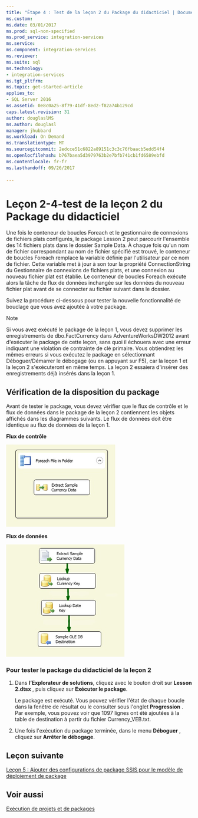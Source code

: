 ```yaml
---
title: "Étape 4 : Test de la leçon 2 du Package du didacticiel | Documents Microsoft"
ms.custom: 
ms.date: 03/01/2017
ms.prod: sql-non-specified
ms.prod_service: integration-services
ms.service: 
ms.component: integration-services
ms.reviewer: 
ms.suite: sql
ms.technology:
- integration-services
ms.tgt_pltfrm: 
ms.topic: get-started-article
applies_to:
- SQL Server 2016
ms.assetid: 0e8c0a25-8f79-41df-8ed2-f82a74b129cd
caps.latest.revision: 31
author: douglaslMS
ms.author: douglasl
manager: jhubbard
ms.workload: On Demand
ms.translationtype: MT
ms.sourcegitcommit: 2edcce51c6822a89151c3c3c76fbaacb5edd54f4
ms.openlocfilehash: b767baea5d3979763b2e7bfb741cb1fd6589ebfd
ms.contentlocale: fr-fr
ms.lasthandoff: 09/26/2017

---
```

# <a name="lesson-2-4---testing-the-lesson-2-tutorial-package"></a>Leçon 2-4-test de la leçon 2 du Package du didacticiel
Une fois le conteneur de boucles Foreach et le gestionnaire de connexions de fichiers plats configurés, le package Lesson 2 peut parcourir l'ensemble des 14 fichiers plats dans le dossier Sample Data. À chaque fois qu'un nom de fichier correspondant au nom de fichier spécifié est trouvé, le conteneur de boucles Foreach remplace la variable définie par l'utilisateur par ce nom de fichier. Cette variable met à jour à son tour la propriété ConnectionString du Gestionnaire de connexions de fichiers plats, et une connexion au nouveau fichier plat est établie. Le conteneur de boucles Foreach exécute alors la tâche de flux de données inchangée sur les données du nouveau fichier plat avant de se connecter au fichier suivant dans le dossier.  
  
Suivez la procédure ci-dessous pour tester la nouvelle fonctionnalité de bouclage que vous avez ajoutée à votre package.  
  
> [!NOTE]  
> Si vous avez exécuté le package de la leçon 1, vous devez supprimer les enregistrements de dbo.FactCurrency dans AdventureWorksDW2012 avant d'exécuter le package de cette leçon, sans quoi il échouera avec une erreur indiquant une violation de contrainte de clé primaire. Vous obtiendrez les mêmes erreurs si vous exécutez le package en sélectionnant Déboguer/Démarrer le débogage (ou en appuyant sur F5), car la leçon 1 et la leçon 2 s'exécuteront en même temps. La leçon 2 essaiera d'insérer des enregistrements déjà insérés dans la leçon 1.  
  
## <a name="checking-the-package-layout"></a>Vérification de la disposition du package  
Avant de tester le package, vous devez vérifier que le flux de contrôle et le flux de données dans le package de la leçon 2 contiennent les objets affichés dans les diagrammes suivants. Le flux de données doit être identique au flux de données de la leçon 1.  
  
**Flux de contrôle**  
  
![Contrôler le flux de package](../integration-services/media/task4lesson2control.gif "contrôler le flux de package")  
  
**Flux de données**  
  
![Flux de données dans le package](../integration-services/media/task9lesson1data.gif "dans le package de flux de données")  
  
### <a name="to-test-the-lesson-2-tutorial-package"></a>Pour tester le package du didacticiel de la leçon 2  
  
1.  Dans **l’Explorateur de solutions**, cliquez avec le bouton droit sur **Lesson 2.dtsx** , puis cliquez sur **Exécuter le package**.  
  
    Le package est exécuté. Vous pouvez vérifier l'état de chaque boucle dans la fenêtre de résultat ou le consulter sous l'onglet **Progression** . Par exemple, vous pouvez voir que 1097 lignes ont été ajoutées à la table de destination à partir du fichier Currency_VEB.txt.  
  
2.  Une fois l'exécution du package terminée, dans le menu **Déboguer** , cliquez sur **Arrêter le débogage**.  
  
## <a name="next-lesson"></a>Leçon suivante  
[Leçon 5 : Ajouter des configurations de package SSIS pour le modèle de déploiement de package](../integration-services/lesson-5-add-ssis-package-configurations-for-the-package-deployment-model.md)  
  
## <a name="see-also"></a>Voir aussi  
[Exécution de projets et de packages](~/integration-services/packages/deploy-integration-services-ssis-projects-and-packages.md)  
  
  
  


